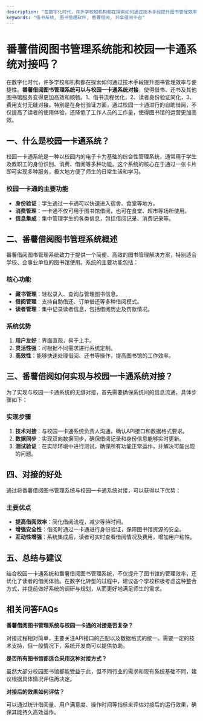 ```yaml
---
description: "在数字化时代，许多学校和机构都在探索如何通过技术手段提升图书管理效率与便捷性。**番薯借阅图书管理系统可以与校园一卡通系统对接**，使得借书、还书及其他图书馆服务变得更加高效和顺畅。1、借书流程优化，2、读者身份验证简化，3、费用支付无缝对接。特别是在身份验证方面，通过校园一卡通进行的自助借阅，不仅提高了读者的使用体验，还降低了工作人员的工作量，使得图书馆的运营更加高效。"
keywords: "借书系统, 图书管理软件, 番薯借阅, 共享借阅平台"
---
```

# 番薯借阅图书管理系统能和校园一卡通系统对接吗？

在数字化时代，许多学校和机构都在探索如何通过技术手段提升图书管理效率与便捷性。**番薯借阅图书管理系统可以与校园一卡通系统对接**，使得借书、还书及其他图书馆服务变得更加高效和顺畅。1、借书流程优化，2、读者身份验证简化，3、费用支付无缝对接。特别是在身份验证方面，通过校园一卡通进行的自助借阅，不仅提高了读者的使用体验，还降低了工作人员的工作量，使得图书馆的运营更加高效。

## 一、什么是校园一卡通系统？

校园一卡通系统是一种以校园内的电子卡为基础的综合性管理系统，通常用于学生及教职工的身份识别、消费、借阅等多种功能。这个系统的核心在于通过一张卡片即可实现多种服务，极大地方便了师生的日常生活和学习。

### 校园一卡通的主要功能

- **身份验证**：学生通过一卡通可以快速进入宿舍、食堂等地方。
- **消费管理**：一卡通不仅可用于图书馆借阅，也可在食堂、超市等场所使用。
- **信息集成**：集中管理学生的各类信息，包括借阅记录、消费记录等。

## 二、番薯借阅图书管理系统概述

番薯借阅图书管理系统致力于提供一个简便、高效的图书管理解决方案，特别适合学校、企事业单位的图书馆使用。系统的主要功能包括：

### 核心功能

- **藏书管理**：轻松录入、查询与管理图书信息。
- **借阅管理**：支持自助借还、订单借还等多种借阅模式。
- **读者管理**：集中记录读者信息，包括借阅历史及罚款情况。

### 系统优势

1. **用户友好**：界面直观，易于上手。
2. **灵活性强**：可根据不同需求进行系统定制。
3. **高效性**：能够快速处理借阅、还书等操作，提高图书馆的工作效率。

## 三、番薯借阅如何实现与校园一卡通系统对接？

为了实现与校园一卡通系统的无缝对接，首先需要确保系统间的信息流通，具体步骤如下：

### 实现步骤

1. **技术对接**：与校园一卡通系统负责人沟通，确认API接口和数据格式要求。
2. **数据同步**：实现双向数据同步，确保借阅记录和身份信息能够实时更新。
3. **测试验证**：在实际环境中进行测试，确保所有功能正常运作，并解决可能出现的问题。

## 四、对接的好处

通过将番薯借阅图书管理系统与校园一卡通系统对接，可以获得以下优势：

### 主要优点

- **提高借阅效率**：简化借阅流程，减少等待时间。
- **增强安全性**：借阅时通过一卡通进行身份验证，保障图书馆资源的安全。
- **互动性增强**：系统集成后，读者可实时查看借阅情况及费用，增加用户粘性。

## 五、总结与建议

结合校园一卡通系统和番薯借阅图书管理系统，不仅提升了图书馆的管理效率，还优化了读者的借阅体验。在数字化转型的过程中，建议各个学校积极考虑这种整合方式，并提前做好系统的调研与规划，从而更好地满足师生的需求。

## 相关问答FAQs

**番薯借阅图书管理系统与校园一卡通的对接是否复杂？**

对接过程相对简单，主要关注API接口的匹配以及数据格式的统一。需要一定的技术支持，但一般情况下，系统开发商可以提供协助。

**是否所有图书馆都适合采用这种对接方式？**

虽然大部分校园图书馆都能受益于此，但不同行业的需求和现有系统基础不同，建议根据具体情况评估再决定。

**对接后的效果如何评估？**

可以通过统计借阅量、用户满意度、操作时间等指标来评估对接后的运行效果，确保其能持久高效运作。
